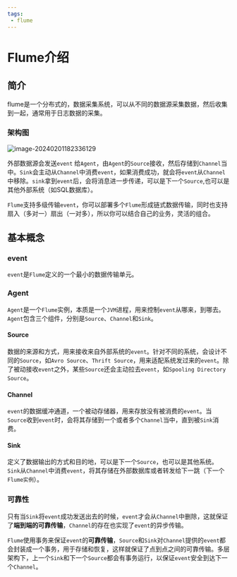 ```yaml
---
tags:
 - flume
---
```

# Flume介绍

## 简介

flume是一个分布式的，数据采集系统，可以从不同的数据源采集数据，然后收集到一起，通常用于日志数据的采集。

### 架构图

![image-20240201182336129](https://raw.githubusercontent.com/JasirVoriya/images-bed/master/imageimage-20240201182336129.png)

外部数据源会发送`event` 给`Agent`，由`Agent`的`Source`接收，然后存储到`Channel`当中。`Sink`会主动从`Channel`中消费`event`，如果消费成功，就会将`event`从`Channel`中移除。`sink`拿到`event`后，会将消息进一步传递，可以是下一个`Source`,也可以是其他外部系统（如SQL数据库）。

`Flume`支持多级传输`event`，你可以部署多个`Flume`形成链式数据传输，同时也支持扇入（多对一）扇出（一对多），所以你可以结合自己的业务，灵活的组合。

## 基本概念

### event

`event`是`Flume`定义的一个最小的数据传输单元。

### Agent

`Agent`是一个`Flume`实例，本质是一个`JVM`进程，用来控制`event`从哪来，到哪去。`Agent`包含三个组件，分别是`Source`、`Channel`和`Sink`。

#### Source

数据的来源和方式，用来接收来自外部系统的`event`。针对不同的系统，会设计不同的`Source`，如`Avro Source`、`Thrift Source`，用来适配系统发过来的`event`。除了被动接收`event`之外，某些`Source`还会主动拉去`event`，如`Spooling Directory Source`。

#### Channel

`event`的数据缓冲通道，一个被动存储器，用来存放没有被消费的`event`。当`Source`收到`event`时，会将其存储到一个或者多个`Channel`当中，直到被`Sink`消费。

#### Sink

定义了数据输出的方式和目的地，可以是下一个`Source`，也可以是其他系统。`Sink`从`Channel`中消费`event`，将其存储在外部数据库或者转发给下一跳（下一个`Flume实例`）。

### 可靠性

只有当`Sink`将`event`成功发送出去的时候，`event`才会从`Channel`中删除，这就保证了**端到端的可靠传输**，`Channel`的存在也实现了`event`的异步传输。

`Flume`使用事务来保证`event`的**可靠传输**，`Source`和`Sink`对`Channel`提供的`event`都会封装成一个事务，用于存储和恢复，这样就保证了点到点之间的可靠传输。多层架构下，上一个`Sink`和下一个`Source`都会有事务运行，以保证`event`安全到达下一个`Channel`。


